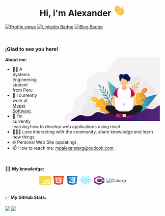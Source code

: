 <h1 align="center">Hi, i'm Alexander <img src="https://raw.githubusercontent.com/ABSphreak/ABSphreak/master/gifs/Hi.gif" width="40" /></h1>


[![Profile views](https://komarev.com/ghpvc/?username=AlexanderG8&style=flat-square)](https://github.com/AlexanderG8)
[![Linkedin Badge](https://img.shields.io/badge/-LinkedIn-0e76a8?style=flat-square&logo=Linkedin&logoColor=white)](https://www.linkedin.com/in/alexander-gomez-130587268/)
[![Blog Badge](https://img.shields.io/badge/Website-3b5998?style=flat-square&logo=google-chrome&logoColor=white)](updating)

</br>

### ¡Glad to see you here!

<img align="right" alt="Gif" src="https://raw.githubusercontent.com/AlexanderG8/alexanderg8/master/images/programming.gif" width="400" />


**About me:**

- 👨‍💻 A Systems Engineering student from Peru
- 🏢 I currently work at <a href="https://myper.com.pe/" target="_blank">Myper Software</a>.
- 📝 I’m currently learning how to develop web applications using react. 
- 🧑‍🤝‍🧑 Love interacting with the community, share knowledge and learn new things.
- 🌐 Personal Web Site (updating).
- 📫 How to reach me: mpalexanderg@outlook.com.

</br>

👨‍💻 **My knowledge:**

<div align="center">
  <img align="center" alt="Js" height="30" width="40" src="https://raw.githubusercontent.com/devicons/devicon/master/icons/javascript/javascript-plain.svg">  
  <img align="center" alt="HTML" height="30" width="40" src="https://raw.githubusercontent.com/devicons/devicon/master/icons/html5/html5-original.svg">
  <img align="center" alt="CSS" height="30" width="40" src="https://raw.githubusercontent.com/devicons/devicon/master/icons/css3/css3-original.svg">
  <img align="center" alt="React" height="30" width="40" src="https://raw.githubusercontent.com/devicons/devicon/master/icons/react/react-original.svg">
  <img align="center" alt="Csharp" height="30" width="40" src="https://raw.githubusercontent.com/devicons/devicon/master/icons/csharp/csharp-original.svg">
  <img align="center" alt="Csharp" height="30" width="40" src="https://raw.githubusercontent.com/AlexanderG8/AlexanderGomez/master/images/sqlserver.png">
</div>

<br>

📈 **My GitHub Stats:**

<p>
  <img height="180em" src="https://github-readme-stats.vercel.app/api?username=AlexanderG8&show_icons=true&hide_border=true&&count_private=true&include_all_commits=true" />
  <img height="180em" src="https://github-readme-stats.vercel.app/api/top-langs/?username=AlexanderG8&show_icons=true&hide_border=true&layout=compact&langs_count=8&hide=javascript"/>
</p>
